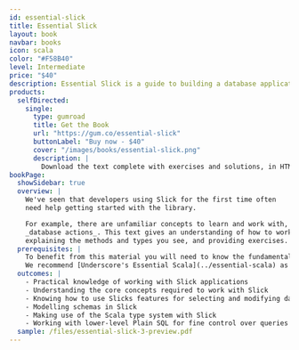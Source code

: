 ```yaml
---
id: essential-slick
title: Essential Slick
layout: book
navbar: books
icon: scala
color: "#F58B40"
level: Intermediate
price: "$40"
description: Essential Slick is a guide to building a database application using the Slick library. It is aimed at Scala developers who need to become productive with Slick quickly. Covers versions 2.1 and 3.X.
products:
  selfDirected:
    single:
      type: gumroad
      title: Get the Book
      url: "https://gum.co/essential-slick"
      buttonLabel: "Buy now - $40"
      cover: "/images/books/essential-slick.png"
      description: |
        Download the text complete with exercises and solutions, in HTML, PDF, and ePub formats.
bookPage:
  showSidebar: true
  overview: |
    We've seen that developers using Slick for the first time often
    need help getting started with the library.

    For example, there are unfamiliar concepts to learn and work with, such as
    _database actions_. This text gives an understanding of how to work with Slick by walking through the common tasks,
    explaining the methods and types you see, and providing exercises.
  prerequisites: |
    To benefit from this material you will need to know the fundamentals of the Scala language.
    We recommend [Underscore's Essential Scala](../essential-scala) as the perfect complement to this course.
  outcomes: |
    - Practical knowledge of working with Slick applications
    - Understanding the core concepts required to work with Slick
    - Knowing how to use Slicks features for selecting and modifying data
    - Modelling schemas in Slick
    - Making use of the Scala type system with Slick
    - Working with lower-level Plain SQL for fine control over queries
  sample: /files/essential-slick-3-preview.pdf
---
```


